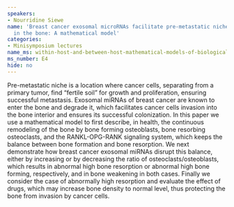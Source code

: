 ```yaml
---
speakers:
- Nourridine Siewe
name: 'Breast cancer exosomal microRNAs facilitate pre-metastatic niche formation
  in the bone: A mathematical model'
categories:
- Minisymposium lectures
name_ms: within-host-and-between-host-mathematical-models-of-biological-dynamics
ms_number: E4
hide: no
---
```

Pre-metastatic niche is a location where cancer cells, separating from a primary tumor, find “fertile soil” for growth and proliferation, ensuring successful metastasis. Exosomal miRNAs of breast cancer are known to enter the bone and degrade it, which facilitates cancer cells invasion into the bone interior and ensures its successful colonization. In this paper we use a mathematical model to first describe, in health, the continuous remodeling of the bone by bone forming osteoblasts, bone resorbing osteoclasts, and the RANKL-OPG-RANK signaling system, which keeps the balance between bone formation and bone resorption. We next demonstrate how breast cancer exosomal miRNAs disrupt this balance, either by increasing or by decreasing the ratio of osteoclasts/osteoblasts, which results in abnormal high bone resorption or abnormal high bone forming, respectively, and in bone weakening in both cases. Finally we consider the case of abnormally high resorption and evaluate the effect of drugs, which may increase bone density to normal level, thus protecting the bone from invasion by cancer cells.
